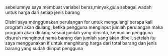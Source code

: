 sebelumnya saya membuat variabel beras,minyak,gula sebagai wadah untuk harga dari setiap jenis barang

Disini saya menggunakan perulangan for untuk mengulangi berapa kali program akan diulang, ketika pengguna menginput jumlah perulangan maka program akan diulang sesuai jumlah yang diminta, kemudian pengguna disuruh menginput nama barang dan jumlah yang akan dibeli, setelah itu saya menggunakan if untuk menghitung harga dari total barang dan jenis barang yang sudah diinput pengguna